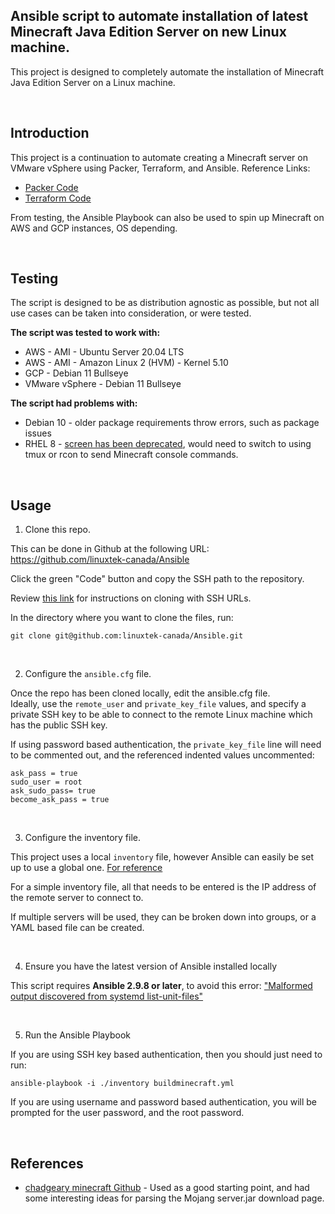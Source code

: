 ## Ansible script to automate installation of latest Minecraft Java Edition Server on new Linux machine.

This project is designed to completely automate the installation of Minecraft Java Edition Server on a Linux machine.

&nbsp;

## Introduction

This project is a continuation to automate creating a Minecraft server on VMware vSphere using Packer, Terraform, and Ansible.  Reference Links:

* [Packer Code](https://github.com/linuxtek-canada/packer/tree/master/Debian-11-Bullseye)
* [Terraform Code](https://github.com/linuxtek-canada/Terraform/tree/master/vmware-base)

From testing, the Ansible Playbook can also be used to spin up Minecraft on AWS and GCP instances, OS depending.

&nbsp;

## Testing

The script is designed to be as distribution agnostic as possible, but not all use cases can be taken into consideration, or were tested.

**The script was tested to work with:**

* AWS - AMI - Ubuntu Server 20.04 LTS
* AWS - AMI - Amazon Linux 2 (HVM) - Kernel 5.10
* GCP - Debian 11 Bullseye
* VMware vSphere - Debian 11 Bullseye

**The script had problems with:**

* Debian 10 - older package requirements throw errors, such as package issues
* RHEL 8 - [screen has been deprecated](https://access.redhat.com/solutions/4136481#:~:text=The%20screen%20utility%20was%20marked,guide%20to%20help%20users%20switch), would need to switch to using tmux or rcon to send Minecraft console commands.
    
&nbsp;

## Usage

1.  Clone this repo.

This can be done in Github at the following URL:  
https://github.com/linuxtek-canada/Ansible

Click the green "Code" button and copy the SSH path to the repository.

Review [this link](https://docs.github.com/en/get-started/getting-started-with-git/about-remote-repositories#cloning-with-ssh-urls) for instructions on cloning with SSH URLs.


In the directory where you want to clone the files, run:

``` git clone git@github.com:linuxtek-canada/Ansible.git ```

&nbsp;

2.  Configure the ```ansible.cfg``` file.

Once the repo has been cloned locally, edit the ansible.cfg file.  
Ideally, use the ```remote_user``` and ```private_key_file``` values, and specify a private SSH key to be able to connect to the remote Linux machine which has the public SSH key.

If using password based authentication, the ```private_key_file``` line will need to be commented out, and the referenced indented values uncommented:

```
ask_pass = true
sudo_user = root
ask_sudo_pass= true
become_ask_pass = true
```

&nbsp;

3.  Configure the inventory file.

This project uses a local ```inventory``` file, however Ansible can easily be set up to use a global one. [For reference](https://docs.ansible.com/ansible/latest/user_guide/intro_inventory.html)

For a simple inventory file, all that needs to be entered is the IP address of the remote server to connect to.

If multiple servers will be used, they can be broken down into groups, or a YAML based file can be created.

&nbsp;

4.  Ensure you have the latest version of Ansible installed locally

This script requires **Ansible 2.9.8 or later**, to avoid this error:  ["Malformed output discovered from systemd list-unit-files"](https://giters.com/ansible/ansible/issues/74717)
 
&nbsp;

5.  Run the Ansible Playbook

If you are using SSH key based authentication, then you should just need to run:

``` ansible-playbook -i ./inventory buildminecraft.yml ```

If you are using username and password based authentication, you will be prompted for the user password, and the root password.

&nbsp;

## References

* [chadgeary minecraft Github](https://github.com/chadgeary/minecraft) - Used as a good starting point, and had some interesting ideas for parsing the Mojang server.jar download page.